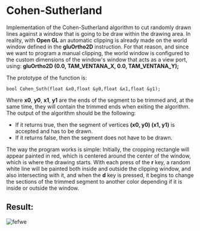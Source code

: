 # Cohen-Sutherland

Implementation of the Cohen-Sutherland algorithm to cut randomly drawn lines against a window that is going to be draw within the drawing area. In reality, with **Open GL** an automatic clipping is already made on the world window defined in the **gluOrtho2D** instruction. For that reason, and since we want to program a manual clipping, the world window is configured to the custom dimensions of the window's window that acts as a view port, using: **gluOrtho2D (0.0, TAM_VENTANA_X, 0.0, TAM_VENTANA_Y);**

The prototype of the function is:
```
bool Cohen_Suth(float &x0,float &y0,float &x1,float &y1);
```

Where **x0**, **y0**, **x1**, **y1** are the ends of the segment to be trimmed and, at the same time, they will contain the trimmed ends when exiting the algorithm. The output of the algorithm should be the following: 
- If it returns true, then the segment of vertices **(x0, y0) (x1, y1)** is accepted and has to be drawn.
- If it returns false, then the segment does not have to be drawn.

The way the program works is simple: Initially, the cropping rectangle will appear painted in red, which is centered around the center of the window, which is where the drawing starts. With each press of the **r** key, a random white line will be painted both inside and outside the clipping window, and also intersecting with it, and when the **d** key is pressed, it begins to change the sections of the trimmed segment to another color depending if it is inside or outside the window.

## Result: 

![fefwe](https://user-images.githubusercontent.com/96742277/148696703-1157f5fd-18a4-4d1d-88b3-01d93cdf6cbb.JPG)
